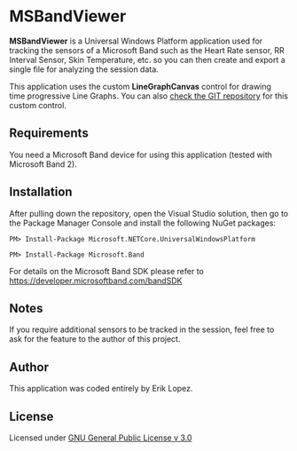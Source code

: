 MSBandViewer
======

**MSBandViewer** is a Universal Windows Platform application used for tracking the sensors of a Microsoft Band such as the Heart Rate sensor, RR Interval Sensor, Skin Temperature, etc. so you can then create and export a single file for analyzing the session data. 

This application uses the custom **LineGraphCanvas** control for drawing time progressive Line Graphs. You can also [check the GIT repository](https://github.com/niuware/LineGraphCanvas) for this custom control.

## Requirements

You need a Microsoft Band device for using this application (tested with Microsoft Band 2).

## Installation

After pulling down the repository, open the Visual Studio solution, then go to the Package Manager Console and install the following NuGet packages:

```PM> Install-Package Microsoft.NETCore.UniversalWindowsPlatform```

```PM> Install-Package Microsoft.Band```

For details on the Microsoft Band SDK please refer to https://developer.microsoftband.com/bandSDK

## Notes

If you require additional sensors to be tracked in the session, feel free to ask for the feature to the author of this project.

## Author

This application was coded entirely by Erik Lopez.

## License

Licensed under [GNU General Public License v 3.0](https://github.com/niuware/MSBandViewer/blob/master/LICENSE)
